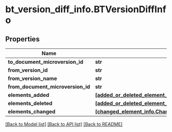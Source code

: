 # bt_version_diff_info.BTVersionDiffInfo

## Properties
Name | Type | Description | Notes
------------ | ------------- | ------------- | -------------
**to_document_microversion_id** | **str** |  | [optional] 
**from_version_id** | **str** |  | [optional] 
**from_version_name** | **str** |  | [optional] 
**from_document_microversion_id** | **str** |  | [optional] 
**elements_added** | [**[added_or_deleted_element_info.AddedOrDeletedElementInfo]**](AddedOrDeletedElementInfo.md) |  | [optional] 
**elements_deleted** | [**[added_or_deleted_element_info.AddedOrDeletedElementInfo]**](AddedOrDeletedElementInfo.md) |  | [optional] 
**elements_changed** | [**[changed_element_info.ChangedElementInfo]**](ChangedElementInfo.md) |  | [optional] 

[[Back to Model list]](../README.md#documentation-for-models) [[Back to API list]](../README.md#documentation-for-api-endpoints) [[Back to README]](../README.md)


